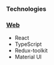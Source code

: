 ### Technologies

### [Web](real-world-two.vercel.app)

- React
- TypeScript
- Redux-toolkit
- Material UI

